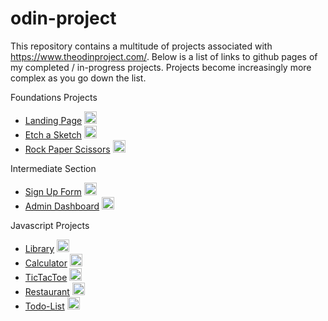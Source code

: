 # odin-project
This repository contains a multitude of projects associated with https://www.theodinproject.com/. Below is a list of links to github pages of my completed / in-progress projects. Projects become increasingly more complex as you go down the list.

Foundations Projects
- [Landing Page](https://willpabs.github.io/odin-project/Foundations/LandingPage/index.html) <a href="https://willpabs.github.io/odin-project/Foundations/LandingPage"><img src="https://materialdesignicons.com/icon/code-braces-box" width="20" height="20" /></a>
- [Etch a Sketch](https://willpabs.github.io/odin-project/Foundations/EtchASketch/index.html) <a href="https://willpabs.github.io/odin-project/Foundations/EtchASketch"><img src="https://materialdesignicons.com/icon/code-braces-box" width="20" height="20" /></a>
- [Rock Paper Scissors](https://willpabs.github.io/odin-project/Foundations/RockPaperScissors/index.html) <a href="https://willpabs.github.io/odin-project/Foundations/RockPaperScissors"><img src="https://materialdesignicons.com/icon/code-braces-box" width="20" height="20" /></a>

Intermediate Section
- [Sign Up Form](https://willpabs.github.io/odin-project/Intermediate/SignUpForm/index.html) <a href="https://github.com/WillPabs/odin-project/tree/todo/Intermediate/SignUpForm"><img src="https://materialdesignicons.com/icon/code-braces-box" width="20" height="20" /></a>
- [Admin Dashboard](https://github.com/WillPabs/odin-project/tree/todo/Intermediate/AdminDashboard/index.html) <a href="https://github.com/WillPabs/odin-project/tree/todo/Intermediate/AdminDashboard"><img src="https://materialdesignicons.com/icon/code-braces-box" width="20" height="20" /></a>


Javascript Projects
- [Library](https://willpabs.github.io/odin-project/Javascript/Library/index.html) <a href="https://github.com/WillPabs/odin-project/tree/todo/Javascript/Library"><img src="https://materialdesignicons.com/icon/code-braces-box" width="20" height="20" /></a>
- [Calculator](https://willpabs.github.io/odin-project/Javascript/Calculator/index.html) <a href="https://github.com/WillPabs/odin-project/tree/todo/Javascript/Calculator"><img src="https://materialdesignicons.com/icon/code-braces-box" width="20" height="20" /></a>
- [TicTacToe](https://willpabs.github.io/odin-project/Javascript/TicTacToe) <a href="https://github.com/WillPabs/odin-project/tree/todo/Javascript/TicTacToe"><img src="https://materialdesignicons.com/icon/code-braces-box" width="20" height="20" /></a>
- [Restaurant](https://willpabs.github.io/odin-project/Javascript/Restaurant/dist) <a href="https://github.com/WillPabs/odin-project/tree/todo/Javascript/Restaurant"><img src="https://materialdesignicons.com/icon/code-braces-box" width="20" height="20" /></a>
- [Todo-List](https://willpabs.github.io/odin-project/Javascript/todo-list/dist)  <a href="https://github.com/WillPabs/odin-project/tree/todo/Javascript/todo-list"><img src="https://materialdesignicons.com/icon/code-braces-box" width="20" height="20" /></a>

